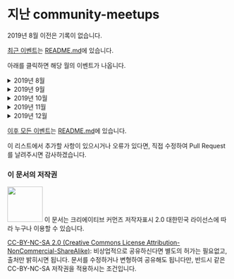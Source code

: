 # 지난 community-meetups


2019년 8월 이전은 기록이 없습니다.

[최근 이벤트](README.md)는 [README.md](README.md)에 있습니다.

아래를 클릭하면 해당 월의 이벤트가 나옵니다.

[//]: # "<details><summary>2019년</summary><p>"
<details>
<summary> 2019년 8월</summary><p>

| 날짜 | 이벤트&nbsp;이름 | 장&nbsp;소 | 주요&nbsp;&nbsp;주제 | 가&nbsp;격 |
| :-: | :- | :-: | :- | :-: |
| 2019.8.5-12.15 | [공개SW 컨트리뷰톤](https://www.oss.kr/contributhon_overview) | 서울           | #AI, 모바일등 모든 주제              | 무료 |
| 2019.8.15 | [[Open Secure Lab] 제5회 정보보안 세미나](https://www.onoffmix.com/event/188757) | 서울성동 | #보안, 정보보안, 모의해킹, 취약점분석 | 무료 |
| 2019.8.15 | [파이콘 한국 2019(15-16 스프린트, 15-16 튜토리얼, 17-18 컨퍼런스)](https://www.pycon.kr/) | 서울강남 | #Python | 유료 |
| 2019.8.19 | [ML2 열린점심 - 머신러닝을 여행하는 개발자를 위한 안내소](https://festa.io/events/423) | 서울강남 | #AI, 머신러닝 | 무료 |
| 2019.8.21 | [블록체인 게이밍 밋업 @ 해시드 라운지](https://www.onoffmix.com/event/190352) | 서울강남            | #블록체인, 게임, 암호화폐       | 무료 |
| 2019.8.21 | [[마인즈랩]2019 maum.ai Seminar-마인즈랩의 최신 인공지능 엔진과 서비스](https://www.onoffmix.com/event/188061) | 서울중구 | #AI, 인공지능, 딥러닝 | 유료 |
| 2019.8.24 | [[뱅크샐러드 컨퍼런스] 콘-샐러드](https://consalad.com/) | 서울여의도 | #Python | 유료 |
| 2019.8.26 | [Kotlin/Everywhere Seoul 2019](https://festa.io/events/422) | 서울강남 | Kotlin, JetBrains, Google | 유료 |
| 2019.8.26 | [AWSKRUG #Beginner 모임 (8월 26일)](https://www.meetup.com/ko-KR/awskrug/events/264181522/) | 서울강남 | #AWS, AWS Cloud, AWSKRUG | 무료 |
| 2019.8.27 | [KT S/W Developer Conference 2019](https://www.onoffmix.com/event/183913) | 서울서초            | #AI, #IoT, 5G, AR-VR      | 무료 |
| 2019.8.27 | [[TOAST FORWARD]GAME TALK](https://www.onoffmix.com/event/189333) | 경기성남            | #보안, 글로벌서비스, 게임보안, Toast Gamebase | 무료 |
| 2019.8.27 | [2019 호남정보보호 컨퍼런스 및 정보보호 역량강화 워크숍 개최](https://www.onoffmix.com/event/186695) | 전남나주 | #AI, #보안, 정보보호, 인공지능 | 무료 |
| 2019.8.27 | [Klaytn Developer Meetup](https://festa.io/events/418) | 서울강남 | #블록체인, Klaytn, BApp | 무료 |
| 2019.8.27 | [CircleCI Korea User Group 두번째 모임!](https://festa.io/events/417) | 서울강남 | #DevOps, CircleCI, ArgoCD | 유료 |
| 2019.8.27 | [AWSKRUG 보안 #security 소모임 - 2회차 (8월 27일)](https://www.meetup.com/ko-KR/awskrug/events/263766353/) | 서울강남 | #AWS, AWS Cloud, Security, AWSKRUG | 유료 |
| 2019.8.27 | [AI i-CON meet up](https://event-us.kr/aiiconmeetup/event/9921) | 서울강남 | #AI, 빅데이터 | 무료 |
| 2019.8.27 | [스벤져스 에이블 - 커리어 전환편](https://event-us.kr/svengers/event/9616) | 서울강남 | #네트워킹, 커리어, 전공 | 유료 |
| 2019.8.28 | [오송 바이오 인공지능 빅데이터 컨퍼런스](https://event-us.kr/acryl/event/9680) | 충북청주 | #AI, #의료, 의료기기 | 무료 |
| 2019.8.29 | [[KISA 핀테크 기술지원센터] 8월 오픈네트워킹 :: 핀테크 산업 글로벌 동향...](https://www.onoffmix.com/event/189792) | 서울</br>송파      | #핀테크                                | 무료 |
| 2019.8.29 | [제1회 법률 인공지능 컨퍼런스](https://www.onoffmix.com/event/189823) | 서울</br>서초       | #AI, 법률                    | 무료 |
| 2019.8.29 | [AWSKRUG #architecture 소모임 - 25번째 모임 (8월 29일)](https://www.meetup.com/ko-KR/awskrug/events/263449640/) | 서울</br>강남 | #AWS, architecture | 유료 |
| 2019.8.29 | [제93회 SW공학 Technical 세미나](https://www.onoffmix.com/event/190812) | 경기</br>성남 | #AI, #IoT, SW안전, AI테스트, 품질관리 | 무료 |
| 2019.8.29 | [블록체인서밋 마블스 부산 2019](https://www.onoffmix.com/event/191135) | 부산</br>해운대 | #블록체인, #핀테크                                           | 무료 |
| 2019.8.29-30 | [if kakao 개발자 컨퍼런스 2019](https://if.kakao.com/?fbclid=IwAR1FooxVIQlhnORQCZHxMmf4aJRQ5gXVuZZvlZifdrQAW51JXyXmagUIyy4) | 서울</br>강남 | https://if.kakao.com/program | 무료 |
| 2019.8.30 | [양재R&D혁신허브 제6회 AI혁신포럼](https://www.onoffmix.com/event/189322) | 서울</br>서초       | #AI, 감성지능                   | 무료 |
| 2019.8.30 | [2019 K-Global 스타트업 공모전 1차 Tech Meet-up(IoT분야)](https://www.onoffmix.com/event/189014) | 서울</br>강남 | #IoT, TechMeetup | 무료 |
| 2019.8.30 | [ICT콕 해커톤 "CoC-Hackathon"](https://www.onoffmix.com/event/190305) | 서울</br>마포 | #ICT, #AI, 기계학습, 공공데이터 | 무료 |
| 2019.8.30 | [제6회 대한민국 SW융합 해커톤 대회](https://www.onoffmix.com/event/190570) | 경북</br>안동 | #AI, Data, Network, AI SW, 스마트시티, 교통시스템 | 무료 |
| 2019.8.30-31 | [[AWSKRUG, AUSG 주관 해커톤] 2019 제 2회 Amathon :: 대학생 및 주니어 개발자, 디자이너 대상](https://amathon.ga) | 서울</br>역삼 | #AWS, #해커톤, 대학생 | 유료 |
| 2019.8.31 | [GDG Korea Android 안드로이드 탐구영역](https://festa.io/events/441) | 서울</br>송파 | 안드로이드 테스트 | 무료 |
| 2019.8.31 | [2019 Developer Circles Community Challenge](https://fb2019buildday.splashthat.com/) | 서울</br>중구 | React360, Spark AR, HTML5 Games, Facebook, 팀빌딩            | 무료 |

</p></details>
<details><summary> 2019년 9월</summary><p>

| 날짜 | 이벤트&nbsp;이름 | 장&nbsp;소 | 주요&nbsp;&nbsp;주제 | 가&nbsp;격 |
| :-: | :- | :-: | :- | :-: |
| 2019.9.1 | [[COCKTAIL-PROJECT] 사이드프로젝트 밋업 이벤트](https://event-us.kr/culturelaboratory/event/9773) | 서울</br>강남 | #네트워킹, 사이드프로젝트, 개발자, 디자이너 | 유료 |
| 2019.9.2 | [GDG Korea WebTech 천하제일 고민대회](https://festa.io/events/431) | 서울</br>강남 | #네트워킹 | 유료 |
| 2019.9.3 | [AWSKRUG CLI모임 (9월 3일)](https://www.meetup.com/ko-KR/awskrug/events/263931822/) | 서울</br>강남 | #AWS, CLI, ECS Fargate, AWS Tool for PowerShell Core | 유료 |
| 2019.9.3 | [카페24 개발자 세미나](https://echosting.cafe24.com/Event/?url=DeveloperEvent&fbclid=IwAR0cqDeS7g9MlI0H8fQwlYVIKxFb7IJzauDOA_bIZxumbLHfqW7O518I0Lg) | 서울</br>영등포 | 전자상거래, 플랫폼 피즈니스, 데이터마이닝 | 무료 |
| 2019.9.3 | [JSConf Korea 2019](https://2019.jsconfkorea.com/) | 서울</br>강남 | 자바스크립트, GDG Korea WebTech |  |
| 2019.9.4 | [Flutter meetup #1](https://festa.io/events/436) | 서울</br>강남 | Flutter, Google Flutter team | 유료 |
| 2019.9.4 | [Upbit Developer Conference](https://udc.upbit.com) | 인천</br>중구 | #블록체인 | 유료 |
| 2019.9.5 | [AWSKRUG 부산 지역 모임](https://www.meetup.com/ko-KR/awskrug/events/264334501/?utm_source=dlvr.it&utm_medium=facebook&fbclid=IwAR0QkZaHk8EokEmYk3T8R08rxlVGemxlWe70428ZQjfojZSJtfvBhywuzAM) | 부산</br>해운대 | #AWS, AWS Cloud, Amplify | 무료 |
| 2019.9.5 | [LG CNS AI Tech Talk for NLU Day (feat. KorQuAD)](https://event-us.kr/lgcns/event/9666) | 서울</br>강서 | 한국어 NLP/NLU, KorQUAD | 무료 |
| 2019.9.5 | [KafkaKRU(Kafka 한국사용자 모임) 제3회 미니밋업](https://www.onoffmix.com/event/191410) | 서울</br>송파 | #네트워킹, kafka, elk, Apache | 유료 |
| 2019.9.5 | [WebRTC meetup Seoul 2019 summer](https://event-us.kr/webrtc/event/9787) | 서울</br>강남 | WebRTC, WebOS, OBS, Janus, Docker | 무료 |
| 2019.9.6 | [쇼룸: 쇼핑 개발자를 부탁해](https://festa.io/events/440) | 서울</br>강남 | Node.js/React, IaC, Ansible, k82 | 무료 |
| 2019.9.6  | [제18회 양재R&D혁신허브 AI신기술뎐](https://www.onoffmix.com/event/189320) | 서울</br>서초       | #AI, 딥러닝, 스마트시티        | 무료 |
| 2019.9.6  | [김치콘 2019](https://ohjeongwook.com/2019/08/21/kimchicon2019sessions/) | 경기</br>정자       | #보안, 취약성분석          | 유료 |
| 2019.9.6 | [[NH농협은행] NH디지털혁신캠퍼스 챌린지 해커톤](https://event-us.kr/nhhackathon/event/9423) | 서울</br>서초 | #해커톤, #AWS, 범농협 | 무료 |
| 2019.9.6 | [GDG Cloud Busan * Enjin Coin](https://festa.io/events/434) | 부산</br>서면 | #블록체인, 게임개발 | 유료 |
| 2019.9.6 | [IBM Developer Day 2019](https://developer.ibm.com/kr/devday2019/) | 서울</br>강남 | #AI, #오픈소스, #블록체인, #Python, 안드로이드, iOS, 딥러닝, OpenGL, 쿠버네티스, Data science, 코딩테스트, CI/CD pipeline, 카프카, Flutter | 무료 |
| 2019.9.6~7 | [2019 Django Girls Seoul Workshop](https://djangogirls.org/seoul/) | 서울</br>강남 | 여성을 위한 무료 프로그래밍 워크샵 | 무료 |
| 2019.9.7 | [GBA Korea 2nd Block-Talk](https://www.onoffmix.com/event/190169) | 서울</br>강남 | #블록체인, 암호화폐, 비트코인 | 유료 |
| 2019.9.7 | [[개발자 컨퍼런스]슬기로운 개발생활](https://event-us.kr/ted/event/9635) | 서울</br>강남 | #git, 협업, IDE | 유료 |
| 2019.9.8 | [Front End  meetup #1](https://festa.io/events/449) | 서울</br>강남 | 프론트엔드 | 무료 |
| 2019.9.9 | [Hyperledger Korea User Group 미니 밋업 #5](https://festa.io/events/462) | 서울</br>강남 | #네트워킹, Publick Key Infrastructure | 무료 |
| 2019.9.9 | [제주 블록체인/빅데이터 입주 기업 모집 및 블록체인 해커톤 홍보 밋업](https://event-us.kr/jccei/event/10191) | 서울</br>강남 | #해커톤, #블록체인 | 무료 |
| 2019.9.10 | [2019 공개SW 개발자대회 기술세미나](https://www.onoffmix.com/event/192927?fbclid=IwAR3vNsM9iF4fzX3W8FAat5JMTbluCEolzGfOUAQUE5_qKLtmnkX1EcYFN4E) | 서울</br>중구 | #오픈소스 | 무료 |
| 2019.9.5-9.29 | [SOSCON 2019 오픈소스 Robot Competition](https://onoffmix.com/event/193008) | 서울</br>서초 | #해커톤, #AI, 경진대회, 로봇, 공모전, Robot| 무료 |
| 2019.9.16 | [투윅스(Two weeks) - 앱/웹 서비스 출시를 위한 초단기 프로젝트](https://event-us.kr/pathfinder/event/9614) | 부산</br>금정 | #해커톤, iOS, Android, MVP | 유료 |
| 2019.9.17 | [AWSKRUG 구로디지털 #gudi 소모임](https://www.meetup.com/ko-KR/awskrug/events/264512802/?utm_source=dlvr.it&utm_medium=facebook&fbclid=IwAR0o4wSNP9QLqrXCBL-fqr-JNpG0vcFBr9y5zzCVclbyKs-4BqW3eRKWSAQ) | 서울</br>구로 | #AWS, AWS EKS | 유료 |
| 2019.9.17 | [AWSKRUG 스타트업 소모임 (9월17일)](https://www.meetup.com/ko-KR/awskrug/events/264610181/?fbclid=IwAR0gFTGBBsGvId4VJqj13pGJtpoPNOhp8BRHYXFXvAdph0NIk740H4lkDEI) | 서울</br>강남 | #AWS, #네트워킹 | 유료 |
| 2019.9.18 | [[시즌2 최종] 데이터 사이언스 미트업](https://festa.io/events/474) | 서울</br>강남 | #AI, 케라스, RNN, LSRM, R, RPA, tidytext | 유료 |
| 2019.9.18 | [하시코프 사용자 모임 서울 밋업](https://festa.io/events/473) | 서울</br>강남 | 하시코프, Terraform | 유료 |
| 2019.9.19 | [2019 K-Global 스타트업 공모전 2차 Tech Meet-up(블록체인 분야)](https://event-us.kr/sy/event/9851) | 서울</br>강남 | #블록체인, Webank | 무료 |
| 2019.9.19 | [오픈 테크넷 서밋 2019](http://seminar.ddaily.co.kr/seminar42/) | 거울</br>구로 | #클라우드, #오픈소스 | 유료 |
| 2019.9.20 | [WINNER WINNER CHICKEN DINNER '19'](https://festa.io/events/524) | 경기</br>성남 | #네트워킹 | 유료 |
| 2019.9.20~21 | [KOREA CLINICAL DATATHON 2019](http://datathon.konect.or.kr/) | 서울</br>종로 | #해커톤, #의료, 의료데이터, 의사, Data Scientist, SQL, 임상시험 | 무료 |
| 2019.9.21 | [2019 소프트웨어 나눔축제](https://swfestival.kr/) | 서울</br>용산 | #Python, Android, HTML, CSS, Unity, 아두이노, Adobe X, Illustrator, Adoble AfterEffects | 무료 |
| 2019.9.21 | [주니어개발자가 오픈소스로 토이프로젝트하는 특집](https://festa.io/events/479) | 서울</br>홍대 | #블록체인, #오픈소스, 프로젝트, 기타등등 | 무료 |
| 2019.9.21 | [제 3회 99콘 <이력서>](https://www.notion.so/3-99-e9730dcfd84f4639a796ed202304b6c2) | 서울</br>송파 | #경력관리, 이력서, 이직 | 유료 |
| 2019.9.22 | [Android Studio Build Talk](https://festa.io/events/448?fbclid=IwAR1Jqg4vatdZUU93kRVuOaJGg1r2tIW4OMZv6H_ciMw_7ewof5w72pHhOvI) | 서울</br>송파 | 안드로이드, R8 | 유료 |
| 2019.9.25 | [[제 2회] 공감세미나 미니 토크 - 시니어](https://m.onoffmix.com/event/192644?fbclid=IwAR0lFPFuv2pz0V3XhugdQbvOZ_cnFFTO6cCRwigHeraM1Yr5fgxO1mV4_Mc) | 서울</br>강남 | #네트워킹, #SI | 무료 |
| 2019.9.25 | [GitLab Korea Meetup#5 - 본사 엔지니어와 함께하는 튜닝 사례](https://festa.io/events/520?fbclid=IwAR2XRXXFKMp8h6i2GSd-sgHFH94Bsa1pUc_XO0-Ou8-S_17cHqSpHEcjyug) | 서울</br>강남 | #git | 유료 |
| 2019.9.26 | [2019 경기도 블록체인 해커톤](https://www.onoffmix.com/event/190011) | 경기</br>성남 | #해커톤, #블록체인, 공공서비스, 창업모델 | 무료 |
| 2019.9.26 | [AWSKRUG #architecture 소모임-26번째모임](https://www.meetup.com/ko-KR/awskrug/events/264397778/?utm_source=dlvr.it&utm_medium=facebook&fbclid=IwAR3WBMZIoe8iVkXiGTQymQEWNqOd6dtJtkKXuKO7S0jpxaCC4A3sSfwc56E) | 서울</br>강남 | #AWS | 유료 |
| 2019.9.27 | [Data Playground at 7: Healthcare and Surgical Vision](https://festa.io/events/527?fbclid=IwAR2wjx37SLbn9OIoES7UrBYAbwroz9a3npj8S4SazpD2t65munSd1KcJMUk) | 서울</br>강남 | #AI, #의료 | 유료 |
| 2019.9.28 | [스.뽀.콘 - 스타트업 뽀시래기 콘퍼런스](https://event-us.kr/bbosiraegi/event/10532?fbclid=IwAR0AGZhrKjZ2QiDcrUJhaaaxQiw3TW3yQouxmgicH_gtoiNfC-GI0GsMwJ8) | 서울</br>강남 | #네트워킹 | 유료 |
| 2019.9.29 | [Korea Blockchain Week 2019 - "The Unofficial Pre-Party"](https://www.meetup.com/ko-KR/meetup-group-hscDvlBW/events/263638679/) | 서울</br>강남 | #블록체인 | 무료 |
| 2019.9.30 | [[마이크로 서비스 따라하기 꿀밋업 시리즈3] 3탄 - Spring Boots를 사용한 마이크로 서비스 개발과 페어 프로그래밍 데모](https://www.meetup.com/ko-KR/Seoul-Cloud-Foundry-Meetup/events/264485819/?fbclid=IwAR0Yf8RaQAws1g7qUmmHULuBsPSJ5wS6E7OoAiN7O5Tjg51fcmTbhjTDpmo) | 서울</br>강남 |  | 무료 |

</p></details>
<details><summary> 2019년 10월</summary><p>

| 날짜 | 이벤트&nbsp;이름 | 장&nbsp;소 | 주요&nbsp;&nbsp;주제 | 가&nbsp;격 |
| :-: | :- | :-: | :- | :-: |
| 2019.10.1 | [Coin Geek Seoul Conference](https://www.meetup.com/ko-KR/Seoul-Bitcoin-Club/events/264180349/) | 서울</br>강남 | #블록체인, Bitcoin, BSV, crypto mining | 무료 |
| 2019.10.1 | [데브옵스의 날](https://devopsday.devopskorea.org/?fbclid=IwAR1ivbS-VMqTUS1Itu3o2_W9keJUJHlG3w6HmaNSmmPmF8AdsGYqmeLWnzs) | 서울</br>서대문 | #DevOps, #클라우드, #애자일 | 유료 |
| 2019.10.2 | [GDM 2019 GitHub in DevOps Meetup - GitHub과 기업내 오픈소스 문화](https://festa.io/events/471) | 서울</br>강남 | #오픈소스, #git, #DevOps, GitHub | 무료 |
| 2019.10.2 | [스타일쉐어 컨퍼런스 1회 - Python Backend](https://festa.io/events/556?fbclid=IwAR2iDmLjUHNBcUK6tuktmJxsUGYdshDXWAC_zXWr3NZd7c5RY06ILhaHzbM) | 서울</br>강남 | #스타트업, #네트워킹 | 무료 |
| 2019.10.2-3 | [AI x Rovotics : The First](https://festa.io/events/526) | 서울</br>강서 | #AI, #Robotics | 유료 |
| 2019.10.5 | [.NET Conf 2019 @ Seoul](https://www.notion.so/NET-Conf-2019-Seoul-6976d31cccb14a82ad582673ce9f3009) | 서울</br>종로 | .NET Core | 유료 |
| 2019.10.6 | [AIU 10월 Open AI Conference](https://festa.io/events/450) | 서울</br>강남 | #AI, 머신러닝, 데이터사이언스, 대학생 | 무료 |
| 2019.10.10 | [스타트업 테크-챌린지 4th](https://peoplefund-tech.github.io/startup-tech-challenge/?fbclid=IwAR3BBrFdaWNWWF_BcQvlB7sglljY1X9Xa8yemSqW-kzIa4mC6fC0iX94BBA) | 서울</br>강남 | #AWS, EC2, ECS, DB, DevOps | 무료 |
| 2019.10.10 | [AWSKRUG 데이터사이언스모임](https://www.meetup.com/ko-KR/awskrug/events/264710367/?utm_source=dlvr.it&utm_medium=facebook&fbclid=IwAR0LoOarPNuhYTPy6k0qhd--WTZaPCKgJgTV1rvFLHQOMiU5e1cspDBq-Hw) | 서울</br>강남 | #AWS, #네트워킹 | 유료 |
| 2019.10.11-12 | [2019 마이데이터 액팅 해커톤](https://www.onoffmix.com/event/190397) | 서울</br>강남 | #해커톤, 마이데이터 | 무료 |
| 2019.9.4-10.13 | [네이버 AI speech 해커톤](https://campaign.naver.com/aihackathon_speech/?fbclid=IwAR1_v3ztTpWC5E6uT1hutJtLKuTyDEv8AZCAIf8rHI746VmCgIeXDu7pdzI) | 춘천 | #해커톤, #AI, 머신러닝, Speech | 무료 |
| 2019.10.16-17 | [Samsung Open Source Conference 2019](https://www.soscon.net/) | 서울</br>서초 | #오픈소스, #AI, 5G, Robot, Platform, Security |  무료 |
| 2019.10.12-13 | [Digital Health Hackathon 2019](https://festa.io/events/438) | 서울</br>강남 | #해커톤, #의료, 메디컬 | 무료 |
| 2019.10.15 | [AWSKRUG DevOps 모임](https://www.meetup.com/ko-KR/awskrug/events/264611630/?utm_source=dlvr.it&utm_medium=facebook&fbclid=IwAR0qJVLHSDWvgJwgBw32HtUJahPbmRAXxzlmL3Hhb5fhxw6QndsNduoJO7Q) | 서울</br> 강남 | #AWS, #DevOps | 유료 |
| 2019.10.16 | [Red Hat Forum Seoul Korea Micro](https://events.redhat.com/profile/web/index.cfm?PKwebID=0x19020abcd&sc_cid=7013a000002CsQ6AAK&fbclid=IwAR1dY5kIgMz3oavd-jJ60sSP2dCUj_7QOPrREOGq6_yC87dqtXrdFDXHCVs) | 서울</br>강남 | 다양 | 유료 |
| 2019.10.18 | [애자일 코리아 컨퍼런스 2019](https://festa.io/events/426) | 서울</br>강남 | #애자일 | 유료 |
| 2019.10.19 | [데이터야놀자 2019](https://datayanolja.github.io/) | 서울</br>종로 | Data | 유료 |
| 2019.10.19-20 | [게기스 3회 게임잼](https://www.onoffmix.com/event/192589) | 서울</br>강남 | #해커톤 | 유료 |
| 2019.10.26 | [FEConf2019](http://2019.feconf.kr/) | 서울</br>잠실 | 프론트엔드 | 유료 |
| 2019.10.28-29 | [DEVIEW 2019](https://www.deview.kr/2019) | 서울</br>강남 | #AI, #보안, 웹, 모바일, 프론트엔드, 백엔드, 클라우드, SRE, 인프라, 최적화, 데이터 사이언스, 검색, 음성인식, 컴퓨터비전, 미디어 처리/플랫폼, AR, 지도/측위, 자율주행, 로보틱스 | 무료 |

</p></details>
<details><summary> 2019년 11월</summary><p>

| 날짜 | 이벤트&nbsp;이름 | 장&nbsp;소 | 주요&nbsp;&nbsp;주제 | 가&nbsp;격 |
| :-: | :- | :-: | :- | :-: |
| 2019.11.05 | [서울 이노베이션 퀵파이어 챌린지: 스마트 헬스케어(Smart Healthcare)](https://event-us.kr/seoulbiohub/event/9446) | 서울</br>동대문 | #블록체인, #AI, 빅데이터, 인공지능 | 무료 |
| 2019.11.6 | [AWSome Day](https://aws.amazon.com/ko/events/awsome-day/awsome-day-online/?sc_channel=em&sc_campaign=apac_field_t1_awsome-day_20191106&sc_publisher=idg_3rd&sc_country=kr&sc_geo=mult&sc_category=mult&sc_outcome=field&trkCampaign=awsome-day-online&trk=em_3p_idg_3rd_awsomeday19_kr) | 온라인 | #AWS,클라우드 | 무료 |
| 2019.11.7 | [한국 리눅스 커널 개발자 모임](https://kernel-dev-ko.github.io/6th/?fbclid=IwAR0Q1rHfVDGZtk0mrOB5kY4eL0douDAGEfZdG7hC1EhGH2nGd_Nme4xbwJk) | 서울</br>강남 | #네트워킹, 리눅스, 커널 |  |
| 2019.11.7-10 | [제주 블록체인 해커톤](http://www.jjbw.io/) | 제주시 | #블록체인, 클레이튼 | 무료 |
| 2019.11.12 | [Let'Swift 2019: 레츠스위프트](http://letswift.kr/) | 서울</br>at센터 | #스위프트, #Swift, #오픈소스, #모바일, #iOS, #커뮤니티 | 유료 |
| 2019.11.12 | [Cloudera Sessions 2019](https://kr.cloudera.com/seoul-sessions) | 서울</br>신라</br>호텔 | #클라우데라, #빅데이터, #하둡, #카프카 | 무료 |
| 2019.11.15 | [개발자 멘토모집 설명회](https://www.onoffmix.com/event/200409) | 서울</br>강남 | #커리어 | 무료 |
| 2019.11.15 | [개발자 커리어 로드맵](https://innovationlab191115seminar.splashthat.com/?fbclid=IwAR1fPyzhQMC0Ajaemdb4jkVCM7nARccd_0NO_BMa_7rYovDZkFVZNsTkZDk) | 서울</br>강남 | #커리어 | 무료 |
| 2019.11.15 | [부산 개발자 밋업 - 효율적인 개발을 위한 유쾌한 강연!](https://onoffmix.com/event/199718?fbclid=IwAR0qPc2JcSeq0Fsc8_i1tl5ymMMDRxBL356V_TV4C8w00yMQodzn9wFnnvU) | 부산</br>해운대 | #챗봇, #생산성 | 무료 |
| 2019.11.15 | [TOAST for Game 세미나](https://www.facebook.com/events/1283559588496634/) | 부산</br>벡스코 | #게임 | 무료구 |
| 2019.11.16 | [let us: Go! iOS Developers Korea](https://iosdevkor.github.io/let_us_go_2019_fall/) | 서울</br>강남 | #Swift, #iOS | 유료 |
| 2019.11.16 | [DevFest on Campus 2019](https://www.meetup.com/ko-KR/GDG-Campus/events/) | 서울</br>이대 | #모바일,웹,클라우드 | 유료 |
| 2019.11.16 | [KSUG 2019년 하반기 세미나](http://www.ksug.org/seminar/2019/) | 서울</br>강남 | #웹, #자바, #백엔드 | 유료 |
| 2019.11.16 | [처음 시작하는 Git/GitHub 활용하기](https://docs.google.com/forms/d/e/1FAIpQLSdNN_TdU58CQrj8SHNBzeVRfvdVYLaNQuiGYwEuzlvMDfUWWw/viewform) | 서울</br>홍대 | #깃, #오픈소스 | 유료 |
| 2019.11.17 | [오픈소스 미니 해커톤](https://www.oss.kr/kosslab_notice/show/fe058445-a9cc-4eea-a9a3-bc54b4c9abc6) | 서울</br>한양대 | #오픈소스 #타이젠 | 무료 |
| 2019.11.18 | [React hooks: 훅마법사의 시대](https://www.facebook.com/groups/DevCSeoul/) | 서울</br>강남 | #react hooks | 무료 |
| 2019.11.22-24 | [Startup Weekend Seoul](https://www.facebook.com/events/798791233912267/) | 서울</br>강남 | #해커톤 #개발 #디자인 #기획 #스타트업 #네트워킹 | 유료 |
| 2019.11.23 | [MASOCON 2019](https://www.imaso.co.kr/masocon2019/) | 서울</br>상암 | #소프트웨어 #개발 | 조건부 무료 |
| 2019.11.23 | [멋쟁이 사자처럼 컨퍼런스: 세렝게티](http://class.likelion.net/lecture_detail/7/) | 서울</br>강남 | #스타트업 #네트워킹 #채용 #비전공자 | 유료 |
| 2019.11.27 | [NHN FORWARD 2019](https://forward.nhn.com/) | 서울</br>강남 | #개발방법론, #검색, #게임, #백엔드, #빅데이터, #인프라, #머신러닝, #프런트엔드, #클라우드  | 무료 |
| 2019.11.28 | [Google Webmaster Conference Seoul](https://events.withgoogle.com/webmaster-conf-seoul-2019/) | 서울</br>강남 | #웹, #검색성능  | 무료 |
| 2019.11.29 | [TXGX 2019](https://www.txgx.io/) | 서울</br>강남 | #블록체인 #Klaytn | 무료 |
| 2019.11.29-30 | [건양 헬쓰 데이터톤](https://form.office.naver.com/form/responseView.cmd?formkey=YzcyNzRmMTctM2EyYS00NTU0LTk2YWItNGIyNGQyNjRmYzRj&sourceId=urlshare) | 대전</br>건양대 | #알고리즘 #AI| 무료 |
| 2019.11.말 | [GDG DEVFEST Songdo 2019](https://festa.io/events/571) | 인천</br>송도 | #Flutter, #RXJava, #GraphQL, #AI, #TensorFlow | 유료
| 2019.11.말 | [입문자를 위한 자바스크립트 : 입문과 중급사이]( https://forms.gle/7Jd7GtJjViC3BoUT7) | 서울</br>강남 | #자바스크립트 | 유료 |
| 2019.11.30-12.01 | [제주웹컨퍼런스(숙식제공)](https://jejuweb.kr/) | 제주</br>서귀포 | #웹 #콘텐츠 | 무료 |
</p></details>
<details><summary> 2019년 12월</summary><p>
  
| 날짜 | 이벤트&nbsp;이름 | 장&nbsp;&nbsp;&nbsp;&nbsp;소 | 주요&nbsp;&nbsp;주제 | 가&nbsp;격 | 연&nbsp;사 |
| :-: | :- | :-: | :- | :-: | :-: |
| 2019.12.02 | [Google Webmaster Conference Gwangju](https://events.withgoogle.com/webmaster-conf-gwangju-2019/) | 광주</br>전남대 | #웹, #검색성능 | 무료 | - |
| 2019.12.04 | [KOSSCON-공개SW 컨트리뷰션 페스티벌](https://www.oss.kr/event) | 서울</br>코엑스 | #AI, #빅데이터, #클라우드, #블록체인 | 무료 | - |
| 2019.12.04 | [Google Webmaster Conference Busan](https://events.withgoogle.com/webmaster-conf-busan-2019/) | 부산</br>부산대 | #웹, #검색성능 | 무료 | - |
| 2019.12.05 | [ZEIT Korea Community Meetup](https://www.meetup.com/ko-KR/ZEIT-Korea-Community/events/266312027/) | 서울</br>강남 | #호스팅플랫폼 | 무료 | - |
| 2019.12.06 | [Google Webmaster Conference Daegu](https://events.withgoogle.com/webmaster-conf-daegu-2019/) | 대구</br>경북대 | #웹, #검색성능 | 무료 | - |
| 2019.12.07 | [Open Resource Hackathon Seoul 2019](https://festa.io/events/699) | 서울</br>삼성동 | #오픈소스, #AIN #docker | 무료 | - |
| 2019.12.07 | [모두콘 2019](https://www.facebook.com/lab4all/) | 서울</br>관악 | #AI #머신러닝 #교육 | - | - |
| 2019.12.9-10 | [Kubernetes Forum Seoul](https://events19.linuxfoundation.org/events/kubernetes-forum-seoul-2019/) | 서울</br>용산 | #클라우드 | 유료 | - |
| 2019.12.10 | [Klaytn Developer Meetup](https://festa.io/events/728) | 서울</br>강남 | #블록체인 #클레이튼 | - | - |
| 2019.12.11 | [SPARKLABS DEMODAY](http://www.sparklabsdemoday.com/kr/index.php) | 서울</br>강남 | 엑셀러레이터, 데모데이, 스타트업 | 무료 | - |
| 2019.12.13 | [Little Big Data: 다양한 사람들의 데이터 사이언스 이야기 송년회](https://www.facebook.com/photo.php?fbid=2449162971863288&set=a.103662933079982&type=3&theater) | 서울</br>선릉 | #데이터 #회고 | - | - |
| 2019.12.13 | [DevGround Junior 2019](http://devground.hanbit.co.kr/) | 서울</br>연희동 | #AI #성장 | 유료 | - |
| 2019.12.14 | [오픈소스 튜토리얼](https://festa.io/events/714?fbclid=IwAR1Wy7Th8BNPgTjZYtAkuEJIAfQUHETXlCaK_xiC4orDT7K7oVDGgbFBjbQ) | 서울</br>연희동 | #오픈소스 #데이터 # | 유료 | - |
| 2019.12.14 | [2019년 하드코딩하는 사람들 세미나](https://cafe.naver.com/hacosa/262011) | 서울</br>논현동 | #AR #React native | 유료 | - |
| 2019.12.14 | [설리번프로젝트 2020 겨울학기 설명회](https://event-us.kr/sullivanproject/event/13622) | 서울</br>역삼 | #소프트웨어교육 #봉사 | 무료 | - |
| 2019.12.19 | [IT인프라 엔지니어 그룹 밋업](https://festa.io/events/757) | 서울</br>송파 | #테라폼 #쿠버네티스 #터미널 | 유료 | - |
| 2019.12.21 | [Android Dev Summit 2019 extended Seoul](https://festa.io/events/744?fbclid=IwAR2QodZ9UI1kOIvXFBxyD6aN5csFCbq9By1BGk5ZZZEbravSgbrMkmMIJDM) | 서울</br>삼성 | #Android #Security #Coroutine | 유료 | - |
| 2019.12.28 | [파이썬 사용자 모임 연말 파티](https://festa.io/events/796) | 서울</br>홍대 | #파이선 | 유료 | - |
</p></details>

[//]: # "</p></details>"

[이후 모든 이벤트](README.md)는 [README.md](README.md)에 있습니다.

이 리스트에서 추가할 사항이 있으시거나 오류가 있다면,
직접 수정하여 Pull Request를 날려주시면 감사하겠습니다.

### 이 문서의 저작권 
<img src="https://mirrors.creativecommons.org/presskit/buttons/88x31/png/by-nc-sa.png" width="80px"></img> 
이 문서는 크리에이티브 커먼즈 저작자표시 2.0 대한민국 라이선스에 따라 
누구나 이용할 수 있습니다.

[CC-BY-NC-SA 2.0 (Creative Commons License Attribution-NonCommercial-ShareAlike)](https://creativecommons.org/licenses/by-nc-sa/2.0/): 
비상업적으로 공유하신다면 별도의 허가는 필요없고, 출처만 밝히시면 됩니다.
문서를 수정하거나 변형하여 공유해도 됩니다만, 반드시 같은 CC-BY-NC-SA
저작권을 적용하시는 조건입니다.
